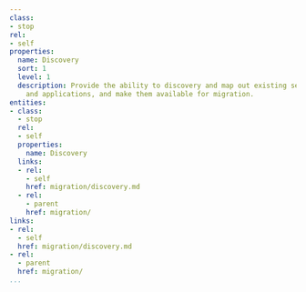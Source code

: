 ```yaml
---
class:
- stop
rel:
- self
properties:
  name: Discovery
  sort: 1
  level: 1
  description: Provide the ability to discovery and map out existing services, systems,
    and applications, and make them available for migration.
entities:
- class:
  - stop
  rel:
  - self
  properties:
    name: Discovery
  links:
  - rel:
    - self
    href: migration/discovery.md
  - rel:
    - parent
    href: migration/
links:
- rel:
  - self
  href: migration/discovery.md
- rel:
  - parent
  href: migration/
...
```

